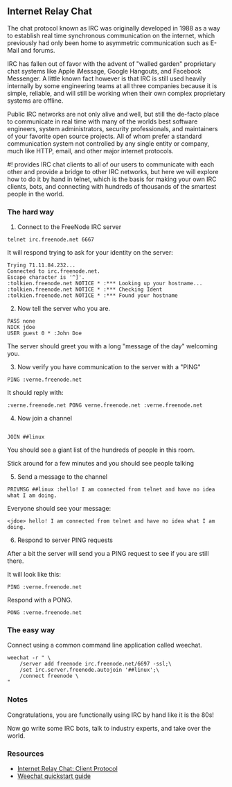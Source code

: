 ## Internet Relay Chat

The chat protocol known as IRC was originally developed in 1988 as a way to
establish real time synchronous communication on the internet, which previously
had only been home to asymmetric communication such as E-Mail and forums.

IRC has fallen out of favor with the advent of "walled garden" proprietary chat
systems like Apple iMessage, Google Hangouts, and Facebook Messenger. A little
known fact however is that IRC is still used heavily internally by some
engineering teams at all three companies because it is simple, reliable, and
will still be working when their own complex proprietary systems are offline.

Public IRC networks are not only alive and well, but still the de-facto place
to communicate in real time with many of the worlds best software engineers,
system administrators, security professionals, and maintainers of your favorite
open source projects. All of whom prefer a standard communication system not
controlled by any single entity or company, much like HTTP, email, and other
major internet protocols.

\#! provides IRC chat clients to all of our users to communicate with each
other and provide a bridge to other IRC networks, but here we will explore
how to do it by hand in telnet, which is the basis for making your own IRC
clients, bots, and connecting with hundreds of thousands of the smartest people
in the world.

### The hard way

1. Connect to the FreeNode IRC server

```
telnet irc.freenode.net 6667
```

It will respond trying to ask for your identity on the server:

```
Trying 71.11.84.232...
Connected to irc.freenode.net.
Escape character is '^]'.
:tolkien.freenode.net NOTICE * :*** Looking up your hostname...
:tolkien.freenode.net NOTICE * :*** Checking Ident
:tolkien.freenode.net NOTICE * :*** Found your hostname
```

2. Now tell the server who you are. 

```
PASS none
NICK jdoe
USER guest 0 * :John Doe 
```

The server should greet you with a long "message of the day" welcoming you.

3. Now verify you have communication to the server with a "PING"

```
PING :verne.freenode.net
```

It should reply with:

```
:verne.freenode.net PONG verne.freenode.net :verne.freenode.net
```

4. Now join a channel

```

JOIN ##linux
```

You should see a giant list of the hundreds of people in this room.

Stick around for a few minutes and you should see people talking

5. Send a message to the channel

```
PRIVMSG ##linux :hello! I am connected from telnet and have no idea what I am doing.
```

Everyone should see your message:

```
<jdoe> hello! I am connected from telnet and have no idea what I am doing.
```

6. Respond to server PING requests

After a bit the server will send you a PING request to see if you are still
there.

It will look like this:

```
PING :verne.freenode.net
```

Respond with a PONG.

```
PONG :verne.freenode.net
```
### The easy way

Connect using a common command line application called weechat.

```
weechat -r " \
	/server add freenode irc.freenode.net/6697 -ssl;\
	/set irc.server.freenode.autojoin '##linux';\
	/connect freenode \
"
```

### Notes
Congratulations, you are functionally using IRC by hand like it is the 80s!

Now go write some IRC bots, talk to industry experts, and take over the world.

### Resources

* [Internet Relay Chat: Client Protocol](https://tools.ietf.org/html/rfc2812)
* [Weechat quickstart guide](https://weechat.org/files/doc/devel/weechat_quickstart.en.html)
